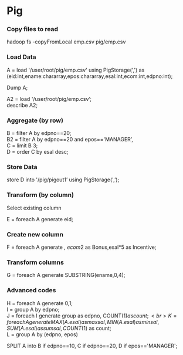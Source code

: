 # Pig


### Copy files to read<br>

hadoop fs -copyFromLocal emp.csv pig/emp.csv <br>

### Load Data<br>

 A = load '/user/root/pig/emp.csv' using PigStorage(',') as (eid:int,ename:chararray,epos:chararray,esal:int,ecom:int,edpno:int);
 
Dump A;<br>

A2 = load '/user/root/pig/emp.csv’;<br>
describe A2;<br>




### Aggregate (by row)<br>

B = filter A by edpno==20;<br>
B2 = filter A by edpno==20 and epos=='MANAGER’,<br>
C = limit B 3;<br>
D = order C by esal desc;<br>


### Store Data<br>

store D into '/pig/pigout1’ using PigStorage(',’);<br>


### Transform (by column)<br>

Select existing column<br>

E = foreach A generate eid;<br>


### Create new column<br>

F = foreach A generate *, ecom*2 as Bonus,esal*5 as Incentive;<br>


### Transform columns<br>

G = foreach A generate SUBSTRING(ename,0,4);<br>

### Advanced codes<br>

H = foreach A generate $0,$1;<br>
I = group A by edpno;<br>
J = foreach I generate group as edpno, COUNT($1) as count;<br>
K = foreach A generate MAX(A.esal) as maxsal,MIN(A.esal) as minsal, SUM(A.esal) as sumsal, COUNT($1) as count;<br>
L = group A by (edpno, epos)<br>

SPLIT A into B if edpno==10, C if edpno==20, D if epos=='MANAGER';<br>
